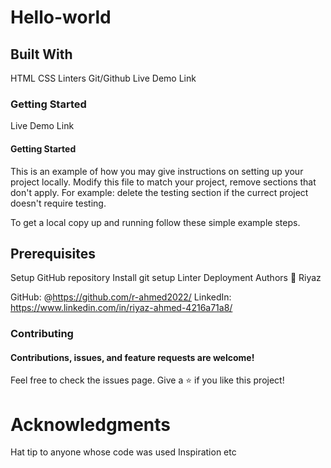 # Hello-world

## Built With
HTML
CSS
Linters
Git/Github
Live Demo Link

### Getting Started
Live Demo Link  

#### Getting Started
This is an example of how you may give instructions on setting up your project locally. Modify this file to match your project, remove sections that don't apply. For example: delete the testing section if the currect project doesn't require testing.

To get a local copy up and running follow these simple example steps.

## Prerequisites

Setup GitHub repository
Install git
setup Linter
Deployment
Authors
👤 Riyaz

GitHub: @https://github.com/r-ahmed2022/
LinkedIn: https://www.linkedin.com/in/riyaz-ahmed-4216a71a8/

### Contributing
#### Contributions, issues, and feature requests are welcome!

Feel free to check the issues page.
Give a ⭐️ if you like this project!

# Acknowledgments
Hat tip to anyone whose code was used
Inspiration
etc
